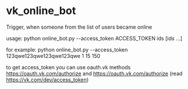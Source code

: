 # vk_online_bot
Trigger, when someone from the list of users became online

usage: python online_bot.py --access_token ACCESS_TOKEN ids [ids ...]

for example: python online_bot.py --access_token 123qwe123qwe123qwe123qwe 1 15 150

to get access_token you can use oauth.vk methods https://oauth.vk.com/authorize and https://oauth.vk.com/authorize (read https://vk.com/dev/access_token)
